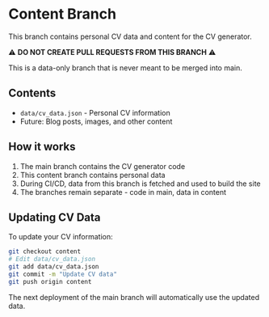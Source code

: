# Content Branch

This branch contains personal CV data and content for the CV generator.

⚠️ **DO NOT CREATE PULL REQUESTS FROM THIS BRANCH** ⚠️

This is a data-only branch that is never meant to be merged into main.

## Contents

- `data/cv_data.json` - Personal CV information
- Future: Blog posts, images, and other content

## How it works

1. The main branch contains the CV generator code
2. This content branch contains personal data
3. During CI/CD, data from this branch is fetched and used to build the site
4. The branches remain separate - code in main, data in content

## Updating CV Data

To update your CV information:

```bash
git checkout content
# Edit data/cv_data.json
git add data/cv_data.json
git commit -m "Update CV data"
git push origin content
```

The next deployment of the main branch will automatically use the updated data.
